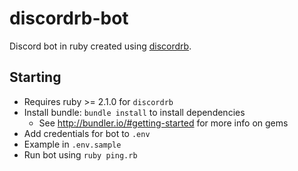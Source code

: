 # discordrb-bot

Discord bot in ruby created using [discordrb](https://github.com/meew0/discordrb).

## Starting

 * Requires ruby >= 2.1.0 for `discordrb`
 * Install bundle: `bundle install` to install dependencies
   * See http://bundler.io/#getting-started for more info on gems
 * Add credentials for bot to `.env`
  * Example in `.env.sample`
 * Run bot using `ruby ping.rb`
